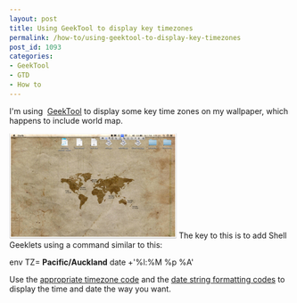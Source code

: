 ```yaml
---
layout: post
title: Using GeekTool to display key timezones
permalink: /how-to/using-geektool-to-display-key-timezones
post_id: 1093
categories:
- GeekTool
- GTD
- How to
---
```


I'm using 
[GeekTool](http://projects.tynsoe.org/en/geektool/) to display some key time zones on my wallpaper, which happens to include world map.

[![Desktop with Geeklets to show time zone info](/images/Desktop-300x189.png)](/images/Desktop.png)
The key to this is to add Shell Geeklets using a command similar to this:


env TZ=
**Pacific/Auckland**
 date +'%l:%M %p %A'

Use the
[appropriate timezone code](http://en.wikipedia.org/wiki/List_of_tz_database_time_zones) and the
[date string formatting codes](http://www.freebsd.org/cgi/man.cgi?query=strftime&sektion=3&apropos=0&manpath=FreeBSD+10.0-RELEASE) to display the time and date the way you want.

